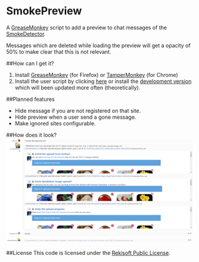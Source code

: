 SmokePreview
============

A [GreaseMonkey](https://addons.mozilla.org/firefox/addon/greasemonkey/) script
to add a preview to chat messages of the [SmokeDetector](https://github.com/Charcoal-SE/SmokeDetector).

Messages which are deleted while loading the preview will get a opacity of 50%
to make clear that this is not relevant.

##How can I get it?

1. Install [GreaseMonkey](https://addons.mozilla.org/firefox/addon/greasemonkey/) (for Firefox) or 
   [TamperMonkey](https://chrome.google.com/webstore/detail/tampermonkey/dhdgffkkebhmkfjojejmpbldmpobfkfo)
   (for Chrome)
2. Install the user script by clicking [here](https://github.com/rekire/SmokePreview/raw/master/SmokePreview.user.js)
   or install the [development version](https://github.com/rekire/SmokePreview/raw/develop/SmokePreview.user.js)
   which will been updated more often (theoretically).

##Planned features
- Hide message if you are not registered on that site.
- Hide preview when a user send a gone message.
- Make ignored sites configurable.

##How does it look?
![Preview](screenshot1.png)
![A deleted post](screenshot2.png)

##License
This code is licensed under the [Rekisoft Public License](http://www.rekisoft.eu/licenses/rkspl.html).